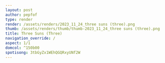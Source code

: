 ```yaml
---
layout: post
author: pepfof
type: render
render: /assets/renders/2023_11_24_three suns (three).png
thumb: /assets/renders/thumb/thumb-2023_11_24_three suns (three).png
title: Three Suns (Three)
navigation_override: /
aspect: 1/1
domcol: ^150b00
spotisong: 3tbGyZx1WEhQGQRxyUNf2W
---
```


<!--USER BEGIN 1-->

<!--USER END 1-->

<!--more-->
<!--USER BEGIN 2-->

<!--USER END 2-->

